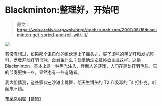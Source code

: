# Blackminton:整理好，开始吧

> 原文：<https://web.archive.org/web/http://techcrunch.com/2007/05/15/blackminton-get-sorted-and-roll-with-it/>

![](img/6e9c06a42b9ccacf46cb75ba9115230e.png)

有没有想过，如果那个来自创的家伙迷上了摇头丸，买了成吨的黑光灯和发光颜料，然后开始打羽毛球，会发生什么？我很确定它最终会变成这样。这是 Blackminton，基本上是一种黑光注入，绊倒人的游戏，人们在高处打羽毛球。它的节奏更快一些，显然也有一些追随者。

我大胆猜测，这些家伙在沙滩上跳舞，给天生滑头的 T2 和吸毒的 T4 打扑克。听起来不错。

[布莱克明顿](https://web.archive.org/web/20170707225449/http://www.coolhunting.com/archives/2007/05/blackminton_1.php)【酷猎】